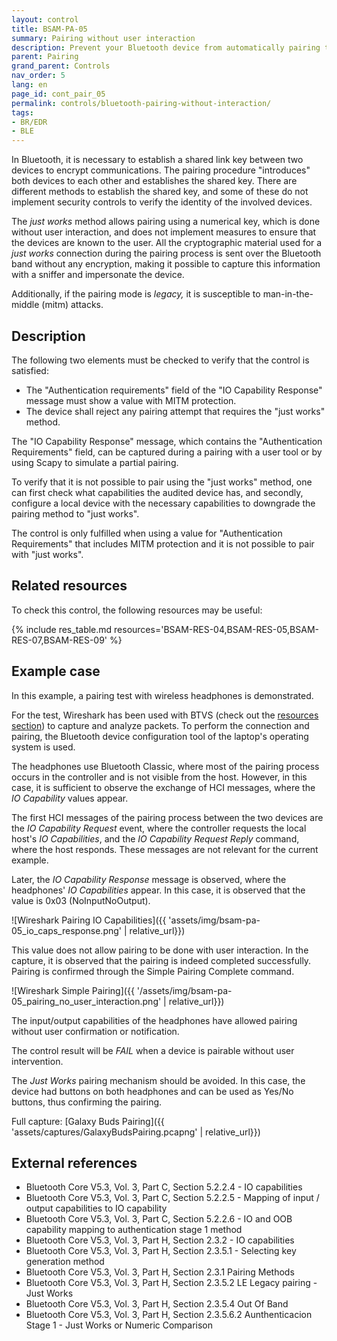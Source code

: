 ```yaml
---
layout: control
title: BSAM-PA-05
summary: Pairing without user interaction
description: Prevent your Bluetooth device from automatically pairing to protect yourself from attacks.
parent: Pairing
grand_parent: Controls
nav_order: 5
lang: en
page_id: cont_pair_05
permalink: controls/bluetooth-pairing-without-interaction/
tags:
- BR/EDR
- BLE
---
```



In Bluetooth, it is necessary to establish a shared link key between two devices to encrypt communications. The pairing procedure "introduces" both devices to each other and establishes the shared key. There are different methods to establish the shared key, and some of these do not implement security controls to verify the identity of the involved devices.

The _just works_ method allows pairing using a numerical key, which is done without user interaction, and does not implement measures to ensure that the devices are known to the user. All the cryptographic material used for a _just works_ connection during the pairing process is sent over the Bluetooth band without any encryption, making it possible to capture this information with a sniffer and impersonate the device.

Additionally, if the pairing mode is _legacy,_ it is susceptible to man-in-the-middle (mitm) attacks.


## Description

The following two elements must be checked to verify that the control is satisfied:
 * The "Authentication requirements" field of the "IO Capability Response" message must show a value with MITM protection.
 * The device shall reject any pairing attempt that requires the "just works" method.

The "IO Capability Response" message, which contains the "Authentication Requirements" field, can be captured during a pairing with a user tool or by using Scapy to simulate a partial pairing.

To verify that it is not possible to pair using the "just works" method, one can first check what capabilities the audited device has, and secondly, configure a local device with the necessary capabilities to downgrade the pairing method to "just works".

The control is only fulfilled when using a value for "Authentication Requirements" that includes MITM protection and it is not possible to pair with "just works".

## Related resources

To check this control, the following resources may be useful:

{% include res_table.md resources='BSAM-RES-04,BSAM-RES-05,BSAM-RES-07,BSAM-RES-09' %}


## Example case

In this example, a pairing test with wireless headphones is demonstrated.

For the test, Wireshark has been used with BTVS (check out the [resources section](https://www.tarlogic.com/bsam/resources/capture-bluetooth-connection/)) to capture and analyze packets. To perform the connection and pairing, the Bluetooth device configuration tool of the laptop's operating system is used.

The headphones use Bluetooth Classic, where most of the pairing process occurs in the controller and is not visible from the host. However, in this case, it is sufficient to observe the exchange of HCI messages, where the _IO Capability_ values ​​appear.

The first HCI messages of the pairing process between the two devices are the _IO Capability Request_ event, where the controller requests the local host's _IO Capabilities_, and the _IO Capability Request Reply_ command, where the host responds. These messages are not relevant for the current example.

Later, the _IO Capability Response_ message is observed, where the headphones' _IO Capabilities_ appear. In this case, it is observed that the value is 0x03 (NoInputNoOutput).

![Wireshark Pairing IO Capabilities]({{ 'assets/img/bsam-pa-05_io_caps_response.png' | relative_url}})

This value does not allow pairing to be done with user interaction. In the capture, it is observed that the pairing is indeed completed successfully. Pairing is confirmed through the Simple Pairing Complete command.

![Wireshark Simple Pairing]({{ '/assets/img/bsam-pa-05_pairing_no_user_interaction.png' | relative_url}})

The input/output capabilities of the headphones have allowed pairing without user confirmation or notification.

The control result will be _FAIL_ when a device is pairable without user intervention.

The _Just Works_ pairing mechanism should be avoided. In this case, the device had buttons on both headphones and can be used as Yes/No buttons, thus confirming the pairing.

Full capture: [Galaxy Buds Pairing]({{ 'assets/captures/GalaxyBudsPairing.pcapng' | relative_url}})

## External references

* Bluetooth Core V5.3, Vol. 3, Part C, Section 5.2.2.4 - IO capabilities
* Bluetooth Core V5.3, Vol. 3, Part C, Section 5.2.2.5 - Mapping of input / output capabilities to IO capability
* Bluetooth Core V5.3, Vol. 3, Part C, Section 5.2.2.6 - IO and OOB capability mapping to authentication stage 1 method
* Bluetooth Core V5.3, Vol. 3, Part H, Section 2.3.2 - IO capabilities
* Bluetooth Core V5.3, Vol. 3, Part H, Section 2.3.5.1 - Selecting key generation method
* Bluetooth Core V5.3, Vol. 3, Part H, Section 2.3.1 Pairing Methods
* Bluetooth Core V5.3, Vol. 3, Part H, Section 2.3.5.2 LE Legacy pairing - Just Works
* Bluetooth Core V5.3, Vol. 3, Part H, Section 2.3.5.4 Out Of Band
* Bluetooth Core V5.3, Vol. 3, Part H, Section 2.3.5.6.2 Aunthenticacion Stage 1 - Just Works or Numeric Comparison